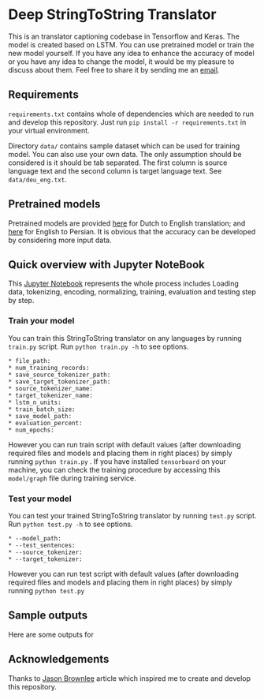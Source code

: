 # Deep StringToString Translator

This is an translator captioning codebase in Tensorflow and Keras. The model is created based on LSTM.
You can use pretrained model or train the new model yourself. If you have any idea to enhance the accuracy of model or you have any idea to change the model,
it would be my pleasure to discuss about them. Feel free to share it by sending me an [email](saman.masarat@gmail.com).  

## Requirements
`requirements.txt` contains whole of dependencies which are needed to run and develop this repository. Just run `pip install -r requirements.txt` in your virtual environment. 

Directory `data/` contains sample dataset which can be used for training model. You can also use your own data. The only assumption should be considered is it should be tab separated. The first column is source language text and the second column is target language text. See `data/deu_eng.txt`.

## Pretrained models
Pretrained models are provided [here]() for Dutch to English translation; and [here]() for English to Persian. It is obvious that the accuracy can be developed by considering more input data.

## Quick overview with Jupyter NoteBook
This [Jupyter Notebook](http://mscoco.org/dataset/) represents the whole process includes Loading data, tokenizing, encoding, normalizing, training, evaluation and testing step by step.

### Train your model
You can train this StringToString translator on any languages by running `train.py` script. Run `python train.py -h` to see options.
```
* file_path: 
* num_training_records: 
* save_source_tokenizer_path: 
* save_target_tokenizer_path: 
* source_tokenizer_name: 
* target_tokenizer_name: 
* lstm_n_units: 
* train_batch_size: 
* save_model_path: 
* evaluation_percent: 
* num_epochs: 
```
However you can run train script with default values (after downloading required files and models and placing them in right places) by simply running `python train.py` . If you have installed `tensorboard` on your machine, you can check the
training procedure by accessing this `model/graph` file during training service. 

### Test your model
You can test your trained StringToString translator by running `test.py` script. Run `python test.py -h` to see options.
```
* --model_path: 
* --test_sentences: 
* --source_tokenizer: 
* --target_tokenizer: 
```
However you can run test script with default values (after downloading required files and models and placing them in right places) by simply running `python test.py` 

## Sample outputs
Here are some outputs for 

## Acknowledgements

Thanks to [Jason Brownlee](https://machinelearningmastery.com/develop-neural-machine-translation-system-keras/) article which inspired me to create and develop this repository.